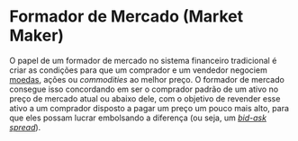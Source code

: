 # Formador de Mercado (Market Maker)

O papel de um formador de mercado no sistema financeiro tradicional é criar as condições para que um comprador e um vendedor negociem [moedas](Moeda.md), ações ou _commodities_ ao melhor preço. O formador de mercado consegue isso concordando em ser o comprador padrão de um ativo no preço de mercado atual ou abaixo dele, com o objetivo de revender esse ativo a um comprador disposto a pagar um preço um pouco mais alto, para que eles possam lucrar embolsando a diferença (ou seja, um [_bid-ask spread_](Bid-Ask%20Spread.md)).